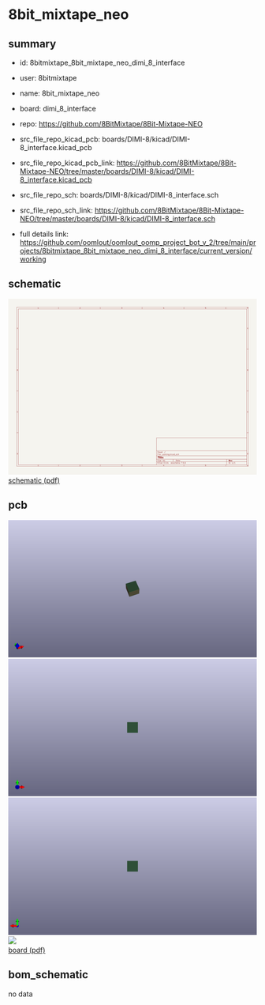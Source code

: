 # 8bit_mixtape_neo
 
## summary 
* id: 8bitmixtape_8bit_mixtape_neo_dimi_8_interface
* user: 8bitmixtape
* name: 8bit_mixtape_neo
* board: dimi_8_interface
* repo: https://github.com/8BitMixtape/8Bit-Mixtape-NEO
* src_file_repo_kicad_pcb: boards/DIMI-8/kicad/DIMI-8_interface.kicad_pcb
* src_file_repo_kicad_pcb_link: https://github.com/8BitMixtape/8Bit-Mixtape-NEO/tree/master/boards/DIMI-8/kicad/DIMI-8_interface.kicad_pcb


* src_file_repo_sch: boards/DIMI-8/kicad/DIMI-8_interface.sch
* src_file_repo_sch_link: https://github.com/8BitMixtape/8Bit-Mixtape-NEO/tree/master/boards/DIMI-8/kicad/DIMI-8_interface.sch
* full details link: https://github.com/oomlout/oomlout_oomp_project_bot_v_2/tree/main/projects/8bitmixtape_8bit_mixtape_neo_dimi_8_interface/current_version/working  

## schematic  
![](working_schematic_600.png)  
[schematic (pdf)](working_schematic.pdf)  

## pcb  
![](working_3d_600.png) 
![](working_3d_front_600.png)  
![](working_3d_back_600.png)  
![](working_600.png)  
[board (pdf)](working.pdf)  


## bom_schematic
no data


